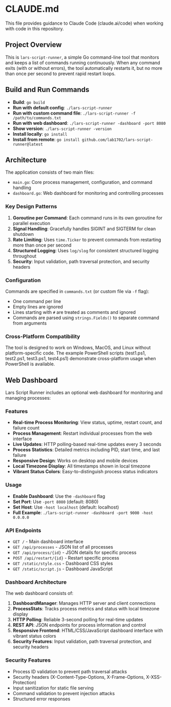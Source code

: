 # CLAUDE.md

This file provides guidance to Claude Code (claude.ai/code) when working with code in this repository.

## Project Overview

This is `lars-script-runner`, a simple Go command-line tool that monitors and keeps a list of commands running continuously. When any command exits (with or without errors), the tool automatically restarts it, but no more than once per second to prevent rapid restart loops.

## Build and Run Commands

- **Build**: `go build`
- **Run with default config**: `./lars-script-runner`
- **Run with custom command file**: `./lars-script-runner -f /path/to/commands.txt`
- **Run with web dashboard**: `./lars-script-runner -dashboard -port 8080`
- **Show version**: `./lars-script-runner -version`
- **Install locally**: `go install`
- **Install from remote**: `go install github.com/lab1702/lars-script-runner@latest`

## Architecture

The application consists of two main files:

- `main.go`: Core process management, configuration, and command handling
- `dashboard.go`: Web dashboard for monitoring and controlling processes

### Key Design Patterns

1. **Goroutine per Command**: Each command runs in its own goroutine for parallel execution
2. **Signal Handling**: Gracefully handles SIGINT and SIGTERM for clean shutdown
3. **Rate Limiting**: Uses `time.Ticker` to prevent commands from restarting more than once per second
4. **Structured Logging**: Uses `log/slog` for consistent structured logging throughout
5. **Security**: Input validation, path traversal protection, and security headers

### Configuration

Commands are specified in `commands.txt` (or custom file via `-f` flag):
- One command per line
- Empty lines are ignored
- Lines starting with `#` are treated as comments and ignored
- Commands are parsed using `strings.Fields()` to separate command from arguments

### Cross-Platform Compatibility

The tool is designed to work on Windows, MacOS, and Linux without platform-specific code. The example PowerShell scripts (test1.ps1, test2.ps1, test3.ps1, test4.ps1) demonstrate cross-platform usage when PowerShell is available.

## Web Dashboard

Lars Script Runner includes an optional web dashboard for monitoring and managing processes:

### Features

- **Real-time Process Monitoring**: View status, uptime, restart count, and failure count
- **Process Management**: Restart individual processes from the web interface
- **Live Updates**: HTTP polling-based real-time updates every 3 seconds
- **Process Statistics**: Detailed metrics including PID, start time, and last failure
- **Responsive Design**: Works on desktop and mobile devices
- **Local Timezone Display**: All timestamps shown in local timezone
- **Vibrant Status Colors**: Easy-to-distinguish process status indicators

### Usage

- **Enable Dashboard**: Use the `-dashboard` flag
- **Set Port**: Use `-port 8080` (default: 8080)
- **Set Host**: Use `-host localhost` (default: localhost)
- **Full Example**: `./lars-script-runner -dashboard -port 9000 -host 0.0.0.0`

### API Endpoints

- `GET /` - Main dashboard interface
- `GET /api/processes` - JSON list of all processes
- `GET /api/process/{id}` - JSON details for specific process
- `POST /api/restart/{id}` - Restart specific process
- `GET /static/style.css` - Dashboard CSS styles
- `GET /static/script.js` - Dashboard JavaScript

### Dashboard Architecture

The web dashboard consists of:

1. **DashboardManager**: Manages HTTP server and client connections
2. **ProcessStats**: Tracks process metrics and status with local timezone display
3. **HTTP Polling**: Reliable 3-second polling for real-time updates
4. **REST API**: JSON endpoints for process information and control
5. **Responsive Frontend**: HTML/CSS/JavaScript dashboard interface with vibrant status colors
6. **Security Features**: Input validation, path traversal protection, and security headers

### Security Features

- Process ID validation to prevent path traversal attacks
- Security headers (X-Content-Type-Options, X-Frame-Options, X-XSS-Protection)
- Input sanitization for static file serving
- Command validation to prevent injection attacks
- Structured error responses